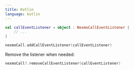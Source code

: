 ```yaml
---
title: Kotlin
language: kotlin
---
```


```kotlin
val callEventListener = object : NexmoCallEventListener {
    // ...
}

nexmoCall.addCallEventListener(callEventListener)
```

Remove the listener when needed:

```kotlin
nexmoCall?.removeCallEventListener(callEventListener)
```
